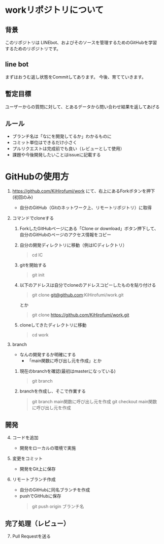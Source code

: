 # workリポジトリについて

## 背景

このリポジトリは
LINEbot、およびそのソースを管理するためのGitHubを学習するためのリポジトリです。

## line bot

まずはおうむ返し状態をCommitしてあります。
今後、育てていきます。

## 暫定目標

ユーザーからの質問に対して、とあるデータから問い合わせ結果を返してあげる

## ルール

- ブランチ名は「なにを開発してるか」わかるものに
- コミット単位はできるだけ小さく
- プルリクエストは完成前でも良い（レビューとして使用）
- 課題や今後開発したいことはissueに記載する

# GitHubの使用方

1. https://github.com/KiHirofumi/work にて、右上にあるForkボタンを押下(初回のみ)

   - 自分のGitHub（Gitのネットワーク上、リモートリポジトリ）に取得

2. コマンドでcloneする

   1. ForkしたGitHubページにある「Clone or download」ボタン押下して、自分のGitHubのページのアクセス情報をコピー
   2. 自分の開発ディレクトリに移動（例はICディレクトリ）
      > cd IC

   3. gitを開始する
      > git init

   4. 以下のアドレスは自分でcloneのアドレスコピーしたものを貼り付ける

      > git clone git@github.com:KiHirofumi/work.git

      とか

      > git clone https://github.com/KiHirofumi/work.git

   5. cloneしてきたディレクトリに移動

      > cd work

3. branch
   - なんの開発するか明確にする
     - 「main関数に呼び出し元を作成」とか
    1. 現在のbranchを確認(最初はmasterになっている)
        >git branch

    1. branchを作成し、そこで作業する
        > git branch main関数に呼び出し元を作成
        > git checkout main関数に呼び出し元を作成

## 開発

4. コードを追加
     - 開発をローカルの環境で実施

5. 変更をコミット
     - 開発をGit上に保存

6. リモートブランチ作成
     - 自分のGitHubに同名ブランチを作成
     - pushでGitHubに保存
        > git push origin ブランチ名

## 完了処理（レビュー）

7. Pull Requestを送る

